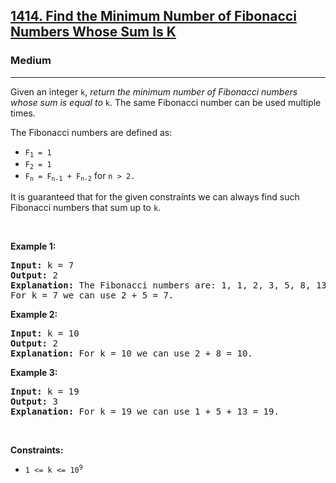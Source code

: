 <h2><a href="https://leetcode.com/problems/find-the-minimum-number-of-fibonacci-numbers-whose-sum-is-k/">1414. Find the Minimum Number of Fibonacci Numbers Whose Sum Is K</a></h2><h3>Medium</h3><hr><div element-id="858"><p element-id="857">Given an integer&nbsp;<code element-id="856">k</code>, <em element-id="855">return the minimum number of Fibonacci numbers whose sum is equal to </em><code element-id="854">k</code>. The same Fibonacci number can be used multiple times.</p>

<p element-id="853">The Fibonacci numbers are defined as:</p>

<ul element-id="852">
	<li element-id="851"><code element-id="850">F<sub element-id="849">1</sub> = 1</code></li>
	<li element-id="848"><code element-id="847">F<sub element-id="846">2</sub> = 1</code></li>
	<li element-id="845"><code element-id="844">F<sub element-id="843">n</sub> = F<sub element-id="842">n-1</sub> + F<sub element-id="841">n-2</sub></code> for <code element-id="840">n &gt; 2.</code></li>
</ul>
It is guaranteed that for the given constraints we can always find such Fibonacci numbers that sum up to <code element-id="839">k</code>.
<p element-id="838">&nbsp;</p>
<p element-id="837"><strong class="example" element-id="836">Example 1:</strong></p>

<pre element-id="835"><strong element-id="834">Input:</strong> k = 7
<strong element-id="833">Output:</strong> 2 
<strong element-id="832">Explanation:</strong> The Fibonacci numbers are: 1, 1, 2, 3, 5, 8, 13, ... 
For k = 7 we can use 2 + 5 = 7.</pre>

<p element-id="831"><strong class="example" element-id="830">Example 2:</strong></p>

<pre element-id="829"><strong element-id="828">Input:</strong> k = 10
<strong element-id="827">Output:</strong> 2 
<strong element-id="826">Explanation:</strong> For k = 10 we can use 2 + 8 = 10.
</pre>

<p element-id="825"><strong class="example" element-id="824">Example 3:</strong></p>

<pre element-id="823"><strong element-id="822">Input:</strong> k = 19
<strong element-id="821">Output:</strong> 3 
<strong element-id="820">Explanation:</strong> For k = 19 we can use 1 + 5 + 13 = 19.
</pre>

<p element-id="819">&nbsp;</p>
<p element-id="818"><strong element-id="817">Constraints:</strong></p>

<ul element-id="816">
	<li element-id="815"><code element-id="814">1 &lt;= k &lt;= 10<sup element-id="813">9</sup></code></li>
</ul>
</div>